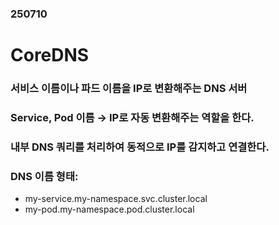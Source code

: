 ### 250710
# CoreDNS
### 서비스 이름이나 파드 이름을 IP로 변환해주는 DNS 서버
### Service, Pod 이름 → IP로 자동 변환해주는 역할을 한다.
### 내부 DNS 쿼리를 처리하여 동적으로 IP를 감지하고 연결한다.
### DNS 이름 형태:
- my-service.my-namespace.svc.cluster.local
- my-pod.my-namespace.pod.cluster.local

